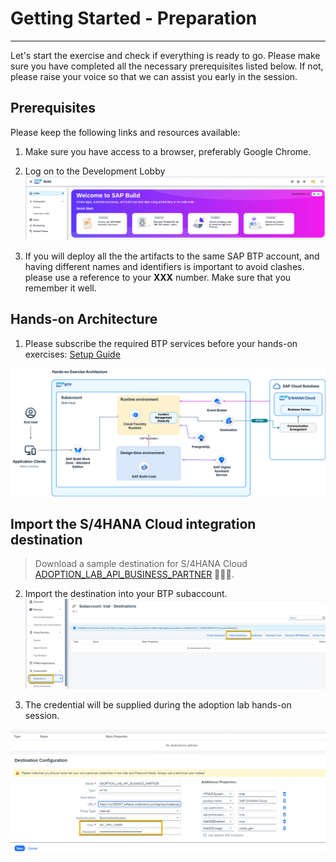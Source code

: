 <div class="draftWatermark"></div>


# Getting Started - Preparation
---
Let's start the exercise and check if everything is ready to go.
Please make sure you have completed all the necessary prerequisites listed below. If not, please raise your voice so that we can assist you early in the session.

## Prerequisites
Please keep the following links and resources available:

1. Make sure you have access to a browser, preferably Google Chrome.
2. Log on to the Development Lobby  
![](vx_images/317064936785258.png)


4.  If you will deploy all the the artifacts to the same SAP BTP account, and having different names and identifiers is important to avoid clashes. please use a reference to your **XXX** number. Make sure that you remember it well.

## Hands-on Architecture

1. Please subscribe the required BTP services before your hands-on exercises: [Setup Guide](https://dam.sap.com/mac/u/a/C5HSPyJ.htm?rc=10&doi=SAP1080426)

![](vx_images/321754508635412.png)


## Import the S/4HANA Cloud integration destination

> Download a sample destination for S/4HANA Cloud [ADOPTION_LAB_API_BUSINESS_PARTNER](https://robin-qiu.github.io/BTP-CAP-Development-with-SAP-Build-Code---Bring-Your-Own-Tenant/vx_attachments/477573873607615/ADOPTION_LAB_API_BUSINESS_PARTNER ':include')  :truck::truck::truck:.

2. Import the destination into your BTP subaccount.
![](vx_images/76056794022621.png)

3. The credential will be supplied during the adoption lab hands-on session.

![](vx_images/305616256262898.png)